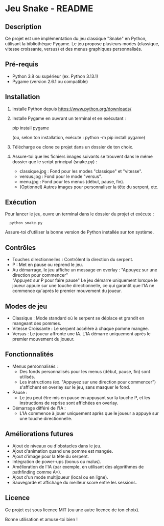 Jeu Snake - README
==================

Description
-----------
Ce projet est une implémentation du jeu classique "Snake" en Python, utilisant la bibliothèque Pygame.
Le jeu propose plusieurs modes (classique, vitesse croissante, versus) et des menus graphiques personnalisés.

Pré-requis
----------
- Python 3.8 ou supérieur (ex. Python 3.13.1)
- Pygame (version 2.6.1 ou compatible)

Installation
------------
1. Installe Python depuis https://www.python.org/downloads/
2. Installe Pygame en ouvrant un terminal et en exécutant :
   
      pip install pygame
   
   (ou, selon ton installation, exécute : python -m pip install pygame)
3. Télécharge ou clone ce projet dans un dossier de ton choix.
4. Assure-toi que les fichiers images suivants se trouvent dans le même dossier que le script principal (snake.py) :
   - classique.jpg  : Fond pour les modes "classique" et "vitesse".
   - versus.jpg     : Fond pour le mode "versus".
   - menu.jpg       : Fond pour les menus (début, pause, fin).
   - (Optionnel) Autres images pour personnaliser la tête du serpent, etc.

Exécution
---------
Pour lancer le jeu, ouvre un terminal dans le dossier du projet et exécute :

      python snake.py

Assure-toi d'utiliser la bonne version de Python installée sur ton système.

Contrôles
---------
- Touches directionnelles : Contrôlent la direction du serpent.
- P : Met en pause ou reprend le jeu.
- Au démarrage, le jeu affiche un message en overlay : 
    "Appuyez sur une direction pour commencer"  
    "Appuyez sur P pour faire pause"
  Le jeu démarre uniquement lorsque le joueur appuie sur une touche directionnelle, ce qui garantit que l'IA 
  ne commence qu'après le premier mouvement du joueur.

Modes de jeu
------------
- Classique : Mode standard où le serpent se déplace et grandit en mangeant des pommes.
- Vitesse Croissante : Le serpent accélère à chaque pomme mangée.
- Versus : Le joueur affronte une IA. L'IA démarre uniquement après le premier mouvement du joueur.

Fonctionnalités
---------------
- Menus personnalisés : 
  - Des fonds personnalisés pour les menus (début, pause, fin) sont utilisés.
  - Les instructions (ex. "Appuyez sur une direction pour commencer") s'affichent en overlay sur le jeu, sans 
    masquer le fond.
- Pause : 
  - Le jeu peut être mis en pause en appuyant sur la touche P, et les instructions de reprise sont affichées en overlay.
- Démarrage différé de l'IA :
  - L'IA commence à jouer uniquement après que le joueur a appuyé sur une touche directionnelle.

Améliorations futures
---------------------
- Ajout de niveaux ou d'obstacles dans le jeu.
- Ajout d'animation quand une pomme est mangée.
- Ajout d'image pour la tête du serpent.
- Intégration de power-ups (bonus ou malus).
- Amélioration de l'IA (par exemple, en utilisant des algorithmes de pathfinding comme A*).
- Ajout d'un mode multijoueur (local ou en ligne).
- Sauvegarde et affichage du meilleur score entre les sessions.

Licence
-------
Ce projet est sous licence MIT (ou une autre licence de ton choix).

Bonne utilisation et amuse-toi bien !
